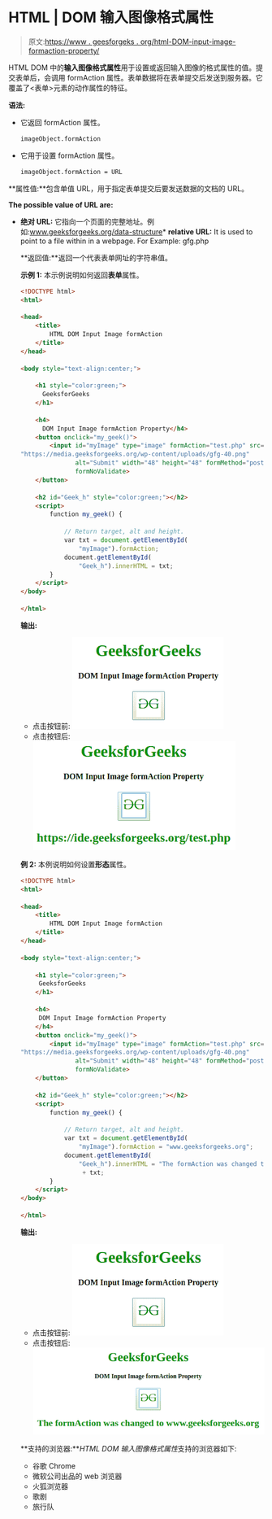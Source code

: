 # HTML | DOM 输入图像格式属性

> 原文:[https://www . geesforgeks . org/html-DOM-input-image-formaction-property/](https://www.geeksforgeeks.org/html-dom-input-image-formaction-property/)

HTML DOM 中的**输入图像格式属性**用于设置或返回输入图像的格式属性的值。提交表单后，会调用 formAction 属性。表单数据将在表单提交后发送到服务器。它覆盖了<表单>元素的动作属性的特征。

**语法:**

*   它返回 formAction 属性。

    ```html
    imageObject.formAction
    ```

*   它用于设置 formAction 属性。

    ```html
    imageObject.formAction = URL 
    ```

**属性值:**包含单值 URL，用于指定表单提交后要发送数据的文档的 URL。

**The possible value of URL are:**

*   **绝对 URL:** 它指向一个页面的完整地址。例如:www.geeksforgeeks.org/data-structure*   **relative URL:** It is used to point to a file within in a webpage. For Example: gfg.php

    **返回值:**返回一个代表表单网址的字符串值。

    **示例 1:** 本示例说明如何返回**表单**属性。

    ```html
    <!DOCTYPE html>
    <html>

    <head>
        <title>
            HTML DOM Input Image formAction
        </title>
    </head>

    <body style="text-align:center;">

        <h1 style="color:green;"> 
          GeeksforGeeks 
        </h1>

        <h4>
          DOM Input Image formAction Property</h4>
        <button onclick="my_geek()">
            <input id="myImage" type="image" formAction="test.php" src=
    "https://media.geeksforgeeks.org/wp-content/uploads/gfg-40.png" 
                   alt="Submit" width="48" height="48" formMethod="post" 
                   formNoValidate>
        </button>

        <h2 id="Geek_h" style="color:green;"></h2>
        <script>
            function my_geek() {

                // Return target, alt and height. 
                var txt = document.getElementById(
                    "myImage").formAction;
                document.getElementById(
                    "Geek_h").innerHTML = txt;
            }
        </script>
    </body>

    </html>
    ```

    **输出:**

    *   点击按钮前:
        ![](img/0c77c5e94971e440a076d9c46b13a0aa.png)
    *   点击按钮后:
        ![](img/67ed797430c0449775f5c093fc24f337.png)

    **例 2:** 本例说明如何设置**形态**属性。

    ```html
    <!DOCTYPE html>
    <html>

    <head>
        <title>
            HTML DOM Input Image formAction
        </title>
    </head>

    <body style="text-align:center;">

        <h1 style="color:green;"> 
         GeeksforGeeks 
        </h1>

        <h4>
         DOM Input Image formAction Property
        </h4>
        <button onclick="my_geek()">
            <input id="myImage" type="image" formAction="test.php" src=
    "https://media.geeksforgeeks.org/wp-content/uploads/gfg-40.png" 
                   alt="Submit" width="48" height="48" formMethod="post" 
                   formNoValidate>
        </button>

        <h2 id="Geek_h" style="color:green;"></h2>
        <script>
            function my_geek() {

                // Return target, alt and height. 
                var txt = document.getElementById(
                    "myImage").formAction = "www.geeksforgeeks.org";
                document.getElementById(
                    "Geek_h").innerHTML = "The formAction was changed to "
                     + txt;
            }
        </script>
    </body>

    </html>
    ```

    **输出:**

    *   点击按钮前:
        ![](img/0c77c5e94971e440a076d9c46b13a0aa.png)
    *   点击按钮后:
        ![](img/9a6c46563c25d7d2447f51a6a6673b92.png)

    **支持的浏览器:***HTML DOM 输入图像格式属性*支持的浏览器如下:

    *   谷歌 Chrome
    *   微软公司出品的 web 浏览器
    *   火狐浏览器
    *   歌剧
    *   旅行队